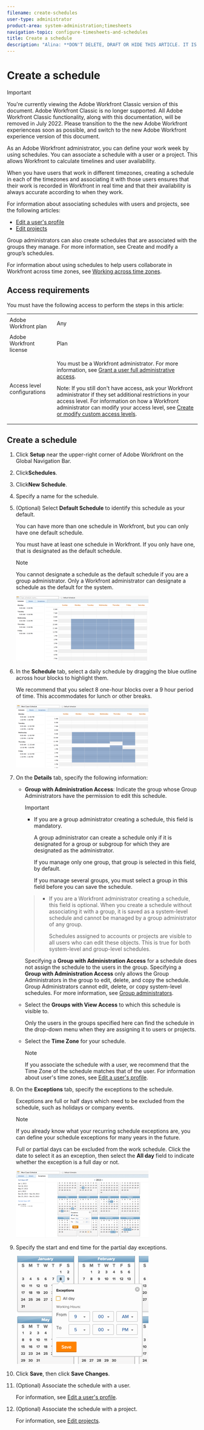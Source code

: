 ```yaml
---
filename: create-schedules
user-type: administrator
product-area: system-administration;timesheets
navigation-topic: configure-timesheets-and-schedules
title: Create a schedule
description: "Alina: **DON'T DELETE, DRAFT OR HIDE THIS ARTICLE. IT IS LINKED TO THE PRODUCT, THROUGH THE CONTEXT SENSITIVE HELP LINKS. ***** Linked to Editing Users, Editing Projects, Creating and managing groups"
---
```


# Create a schedule

>[!IMPORTANT]
>
>You're currently viewing the Adobe Workfront Classic version of this document. Adobe Workfront Classic is no longer supported. All Adobe Workfront Classic functionality, along with this documentation, will be removed in July 2022. Please transition to the the new Adobe Workfront experienceas soon as possible, and switch to the new Adobe Workfront experience version of this document.

<!--
<p style="color: #ff1493;" data-mc-conditions="QuicksilverOrClassic.Draft mode">Alina: **DON'T DELETE, DRAFT OR HIDE THIS ARTICLE. IT IS LINKED TO THE PRODUCT, THROUGH THE CONTEXT SENSITIVE HELP LINKS. ***** Linked to Editing Users, Editing Projects, Creating and managing groups</p>
-->

As an Adobe Workfront administrator, you can define your work week by using schedules. You can associate a schedule with a user or a project. This allows Workfront to calculate timelines and user availability.

When you have users that work in different timezones, creating a schedule in each of the timezones and associating it with those users ensures that their work is recorded in Workfront in real time and that their availability is always accurate according to when they work.

For information about associating schedules with users and projects, see the following articles:

* [Edit a user's profile](../../../administration-and-setup/add-users/create-and-manage-users/edit-a-users-profile.md) 
* [Edit projects](../../../manage-work/projects/manage-projects/edit-projects.md)

Group administrators can also create schedules that are associated with the groups they manage. For more information, see Create and modify a group’s schedules.

For information about using schedules to help users collaborate in Workfront across time zones, see [Working across time zones](../../../workfront-basics/tips-tricks-and-troubleshooting/working-across-timezones.md).

## Access requirements

You must have the following access to perform the steps in this article: 

<table cellspacing="0"> 
 <col> 
 <col> 
 <tbody> 
  <tr> 
   <td role="rowheader">Adobe Workfront plan</td> 
   <td> <p>Any</p> </td> 
  </tr> 
  <tr> 
   <td role="rowheader">Adobe Workfront license</td> 
   <td> <p>Plan </p> </td> 
  </tr> 
  <tr> 
   <td role="rowheader">Access level configurations</td> 
   <td> <p>You must be a Workfront administrator. For more information, see <a href="../../../administration-and-setup/add-users/configure-and-grant-access/grant-a-user-full-administrative-access.md" class="MCXref xref">Grant a user full administrative access</a>.</p> <p>Note: If you still don't have access, ask your Workfront administrator if they set additional restrictions in your access level. For information on how a Workfront administrator can modify your access level, see <a href="../../../administration-and-setup/add-users/configure-and-grant-access/create-modify-access-levels.md" class="MCXref xref">Create or modify custom access levels</a>.</p> </td> 
  </tr> 
 </tbody> 
</table>

## Create a schedule

1. Click **Setup** near the upper-right corner of Adobe Workfront on the Global Navigation Bar.
1. Click**Schedules**.
1. Click**New Schedule**.
1. Specify a name for the schedule.
1. (Optional) Select **Default Schedule** to identify this schedule as your default.

   You can have more than one schedule in Workfront, but you can only have one default schedule.

   You must have at least one schedule in Workfront. If you only have one, that is designated as the default schedule.

   >[!NOTE]
   >
   >You cannot designate a schedule as the default schedule if you are a group administrator. Only a Workfront administrator can designate a schedule as the default for the system.

   ![](assets/new-schedule-350x174.png)

1. In the **Schedule** tab, select a daily schedule by dragging the blue outline across hour blocks to highlight them.

   We recommend that you select 8 one-hour blocks over a 9 hour period of time. This accommodates for lunch or other breaks.

   ![](assets/new-schedule-with-exceptions-350x167.png)

1. On the **Details** tab, specify the following information:

   * **Group with Administration Access**: Indicate the group whose Group Administrators have the permission to edit this schedule.

     >[!IMPORTANT]
     >
     >
     >   
     >   
     >   * If you are a group administrator creating a schedule, this field is mandatory.
     >   
     >   
     >     A group administrator can create a schedule only if it is designated for a group or subgroup for which they are designated as the administrator.
     >   
     >   
     >     If you manage only one group, that group is selected in this field, by default. 
     >   
     >   
     >     If you manage several groups, you must select a group in this field before you can save the schedule.  

     >   
     >   * If you are a Workfront administrator creating a schedule, this field is optional. When you create a schedule without associating it with a group, it is saved as a system-level schedule and cannot be managed by a group administrator of any group.
     >   
     >   
     >     Schedules assigned to accounts or projects are visible to all users who can edit these objects. This is true for both system-level and group-level schedules.  

     >   
     >   
     >

     Specifying a **Group with Administration Access** for a schedule does not assign the schedule to the users in the group. Specifying a **Group with Administration Access** only allows the Group Administrators in the group to edit, delete, and copy the schedule.  
     Group Administrators cannot edit, delete, or copy system-level schedules. For more information, see [Group administrators](../../../administration-and-setup/manage-groups/group-roles/group-administrators.md).
   
   * Select the **Groups with View Access** to which this schedule is visible to.

     Only the users in the groups specified here can find the schedule in the drop-down menu when they are assigning it to users or projects. 
   
   * Select the **Time Zone** for your schedule.

     >[!NOTE]
     >
     >If you associate the schedule with a user, we recommend that the Time Zone of the schedule matches that of the user.&nbsp;For information about user's time zones, see [Edit a user's profile](../../../administration-and-setup/add-users/create-and-manage-users/edit-a-users-profile.md).

1. On the **Exceptions** tab, specify the exceptions to the schedule.

   Exceptions are full or half days which need to be excluded from the schedule, such as holidays or company events.

   >[!NOTE]
   >
   >If you already know what your recurring schedule exceptions are, you can define your schedule exceptions for many years in the future.

   Full or partial days can be excluded from the work schedule. Click the date to select it as an exception, then select the **All day** field to indicate whether the exception is a full day or not.

   ![](assets/schedule-adding-an-all-day-exception-350x177.png)

1. Specify the start and end time for the partial day exceptions.

   ![partial_day_exception_on_schedules.png](assets/partial-day-exception-on-schedules-350x285.png)

1. Click **Save**, then click **Save Changes**.

1. (Optional) Associate the schedule with a user.

   For information, see [Edit a user's profile](../../../administration-and-setup/add-users/create-and-manage-users/edit-a-users-profile.md).

1. (Optional)&nbsp;Associate the schedule with a project.

   For information, see [Edit projects](../../../manage-work/projects/manage-projects/edit-projects.md).

